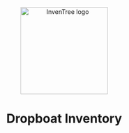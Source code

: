 <div align="center">
  <img src=""C:\Users\KIIT\Downloads\dropboat-logo-zip-file\png\logo-no-background.png"" alt="InvenTree logo" width="200" height="auto" />
  <h1>Dropboat Inventory</h1>
